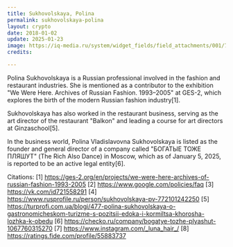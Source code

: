 ```yaml
---
title: Sukhovolskaya, Polina
permalink: sukhovolskaya-polina
layout: crypto
date: 2018-01-02
update: 2025-01-23
image: https://iq-media.ru/system/widget_fields/field_attachments/001/736/331/large_80/%D0%9F%D0%BE%D0%BB%D0%B8%D0%BD%D0%B0_%D0%A1%D1%83%D1%85%D0%BE%D0%B2%D0%BE%D0%BB%D1%8C%D1%81%D0%BA%D0%B0%D1%8F.jpeg
credits:

---
```


Polina Sukhovolskaya is a Russian professional involved in the fashion and restaurant industries. She is mentioned as a contributor to the exhibition "We Were Here. Archives of Russian Fashion. 1993–2005" at GES-2, which explores the birth of the modern Russian fashion industry[1].

Sukhovolskaya has also worked in the restaurant business, serving as the art director of the restaurant "Balkon" and leading a course for art directors at Ginzaschool[5].

In the business world, Polina Vladislavovna Sukhovolskaya is listed as the founder and general director of a company called "БОГАТЫЕ ТОЖЕ ПЛЯШУТ" (The Rich Also Dance) in Moscow, which as of January 5, 2025, is reported to be an active legal entity[6].

Citations:
[1] https://ges-2.org/en/projects/we-were-here-archives-of-russian-fashion-1993-2005
[2] https://www.google.com/policies/faq
[3] https://vk.com/id721558291
[4] https://www.rusprofile.ru/person/sukhovolskaya-pv-772101242250
[5] https://turprofi.com.ua/blogi/477-polina-sukhovolskaya-o-gastronomicheskom-turizme-s-pozitsii-edoka-i-kormiltsa-khorosha-lozhka-k-obedu
[6] https://checko.ru/company/bogatye-tozhe-plyashut-1067760315270
[7] https://www.instagram.com/_luna_hair_/
[8] https://ratings.fide.com/profile/55883737
